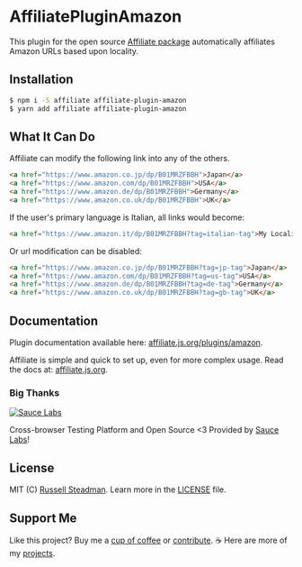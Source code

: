 # AffiliatePluginAmazon
This plugin for the open source [Affiliate package](https://github.com/teamtofu/affiliate) automatically affiliates Amazon URLs based upon locality.

## Installation

```bash
$ npm i -S affiliate affiliate-plugin-amazon
$ yarn add affiliate affiliate-plugin-amazon
```

## What It Can Do

Affiliate can modify the following link into any of the others.
```html
<a href="https://www.amazon.co.jp/dp/B01MRZFBBH">Japan</a>
<a href="https://www.amazon.com/dp/B01MRZFBBH">USA</a>
<a href="https://www.amazon.de/dp/B01MRZFBBH">Germany</a>
<a href="https://www.amazon.co.uk/dp/B01MRZFBBH">UK</a>
```

If the user's primary language is Italian, all links would become:
```html
<a href="https://www.amazon.it/dp/B01MRZFBBH?tag=italian-tag">My Locality</a>
```

Or url modification can be disabled:
```html
<a href="https://www.amazon.co.jp/dp/B01MRZFBBH?tag=jp-tag">Japan</a>
<a href="https://www.amazon.com/dp/B01MRZFBBH?tag=us-tag">USA</a>
<a href="https://www.amazon.de/dp/B01MRZFBBH?tag=de-tag">Germany</a>
<a href="https://www.amazon.co.uk/dp/B01MRZFBBH?tag=gb-tag">UK</a>
```

## Documentation

Plugin documentation available here: [affiliate.js.org/plugins/amazon](https://affiliate.js.org/plugins/amazon).

Affiliate is simple and quick to set up, even for more complex usage. Read the docs at: [affiliate.js.org](https://affiliate.js.org/).

### Big Thanks

[![Sauce Labs](https://affiliate.js.org/test/sauce/saucelabs.png)](https://saucelabs.com/)

Cross-browser Testing Platform and Open Source <3 Provided by [Sauce Labs](https://saucelabs.com/)!

## License

MIT (C) [Russell Steadman](https://teamtofu.github.io/contact/). Learn more in the [LICENSE](https://github.com/teamtofu/affiliate-plugin-amazon/blob/master/LICENSE) file.

## Support Me

Like this project? Buy me a [cup of coffee](https://www.paypal.me/RussellSteadman/3) or [contribute](https://github.com/teamtofu/affiliate-plugin-amazon). &#x2615; Here are more of my [projects](https://teamtofu.github.io/).